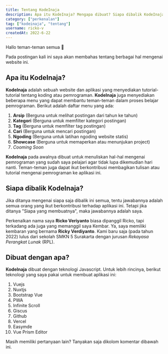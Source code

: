 ```yaml
---
title: Tentang KodeInaja
description: Apa itu KodeInaja? Mengapa dibuat? Siapa dibalik KodeInaja?
category: ["perkenalan"]
tag: ["kodeinaja", "tentang"]
username: ricko-v
createdAt: 2022-6-22
---
```


Hallo teman-teman semua 👋

Pada postingan kali ini saya akan membahas tentang berbagai hal mengenai website ini.

## Apa itu KodeInaja?
**KodeInaja** adalah sebuah website dan aplikasi yang menyediakan tutorial-tutorial tentang koding atau pemrograman. **KodeInaja** juga menyediakan beberapa menu yang dapat membantu teman-teman dalam proses belajar pemrograman. Berikut adalah daftar menu yang ada:

1. **Arsip** (Berguna untuk melihat postingan dari tahun ke tahun)
2. **Kategori** (Berguna untuk memfilter kategori postingan)
3. **Tag** (Berguna untuk memfilter tag postingan)
4. **Cari** (Berguna untuk mencari postingan)
5. **Ngoding** (Berguna untuk latihan ngoding website statis)
6. **Showcase** (Berguna untuk memaperkan atau menunjukan project)
7. *Cooming Soon*

**KodeInaja** pada awalnya dibuat untuk menuliskan hal-hal mengenai pemrograman yang sudah saya pelajari agar tidak lupa dikemudian hari nanti. Teman-teman juga dapat ikut berkontribusi membagikan tulisan atau tutorial mengenai pemrograman ke aplikasi ini.

## Siapa dibalik KodeInaja?
Jika ditanya mengenai siapa saja dibalik ini semua, tentu jawabannya adalah semua orang yang ikut berkontribusi terhadap aplikasi ini. Tetapi jika ditanya "Siapa yang membuatnya", maka jawabannya adalah saya.

Perkenalkan nama saya **Ricko Veriyanto** biasa dipanggil Ricko, tapi terkadang ada juga yang memanggil saya Kembar. Ya, saya memiliki kembaran yang bernama **Ricky Verdiyanto**. Kami baru saja (pada tahun 2022) lulus dari sekolah SMKN 5 Surakarta dengan jurusan *Rekayasa Perangkat Lunak* (RPL).

## Dibuat dengan apa?
**KodeInaja** dibuat dengan teknologi Javascript. Untuk lebih rincinya, berikut teknologi yang saya pakai untuk membuat aplikasi ini:

1. Vuejs
2. Nuxtjs
3. Bootstrap Vue
4. PWA
5. Infinite Scroll
6. Giscus
7. Github
8. Vercel
9. Easymde
10. Vue Prism Editor

Masih memiliki pertanyaan lain? Tanyakan saja dikolom komentar dibawah ini.